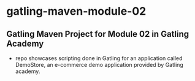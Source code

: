 # gatling-maven-module-02

<h2>Gatling Maven Project for Module 02 in Gatling Academy</h2>

* repo showcases scripting done in Gatling for an application called DemoStore, an e-commerce demo application provided by Gatling academy.